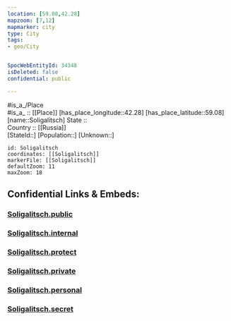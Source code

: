 ```yaml
---
location: [59.08,42.28] 
mapzoom: [7,12] 
mapmarker: city 
type: City
tags:
- geo/City


SpocWebEntityId: 34348
isDeleted: false
confidential: public

---
```

#is_a_/Place  
#is_a_ :: [[Place]] 
[has_place_longitude::42.28] 
[has_place_latitude::59.08] 
[name::Soligalitsch] 
State ::  
Country :: [[Russia]]  
[StateId::] 
[Population::] 
[Unknown::] 


```leaflet
id: Soligalitsch
coordinates: [[Soligalitsch]] 
markerFile: [[Soligalitsch]] 
defaultZoom: 11 
maxZoom: 18
```


## Confidential Links & Embeds: 

### [Soligalitsch.public](/_public/\Earth\Continent\Europe\Europe~East\Russia\Russia~Central\Kostroma_Oblast\CitySoligalitsch.public.md) 

### [Soligalitsch.internal](/_internal/\Earth\Continent\Europe\Europe~East\Russia\Russia~Central\Kostroma_Oblast\CitySoligalitsch.internal.md) 

### [Soligalitsch.protect](/_protect/\Earth\Continent\Europe\Europe~East\Russia\Russia~Central\Kostroma_Oblast\CitySoligalitsch.protect.md) 

### [Soligalitsch.private](/_private/\Earth\Continent\Europe\Europe~East\Russia\Russia~Central\Kostroma_Oblast\CitySoligalitsch.private.md) 

### [Soligalitsch.personal](/_personal/\Earth\Continent\Europe\Europe~East\Russia\Russia~Central\Kostroma_Oblast\CitySoligalitsch.personal.md) 

### [Soligalitsch.secret](/_secret/\Earth\Continent\Europe\Europe~East\Russia\Russia~Central\Kostroma_Oblast\CitySoligalitsch.secret.md)

